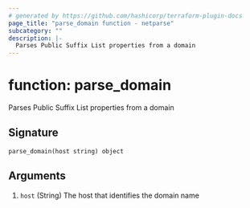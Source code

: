 ```yaml
---
# generated by https://github.com/hashicorp/terraform-plugin-docs
page_title: "parse_domain function - netparse"
subcategory: ""
description: |-
  Parses Public Suffix List properties from a domain
---
```


# function: parse_domain

Parses Public Suffix List properties from a domain



## Signature

<!-- signature generated by tfplugindocs -->
```text
parse_domain(host string) object
```

## Arguments

<!-- arguments generated by tfplugindocs -->
1. `host` (String) The host that identifies the domain name

